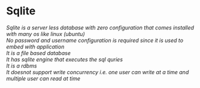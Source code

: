 # Sqlite
*Sqlite is a server less database with zero configuration that comes installed with many os like linux (ubuntu)*  
*No password and username configuration is required since it is used to embed with application*  
*It is a file based database*  
*It has sqlite engine that executes the sql quries*  
*It is a rdbms*  
*It doesnot support write concurrency i.e. one user can write at a time and multiple user can read at time*  

